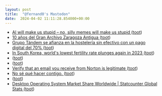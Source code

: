 ```yaml
---
layout: post
title:  "@fernand0's Mastodon"
date:  2024-04-02 11:11:28.854000+00:00
---
```

*  [AI will make us stupid – no, silly memes will make us stupid ](http://donaldclarkplanb.blogspot.com/2024/03/ai-will-make-us-stupid-no-silly-memes.htm) ([toot](https://mastodon.social/@fernand0/112201320946180540))
*  [10 años del Gran Archivo Zaragoza Antigua ](http://tausiet.blogspot.com/2024/03/10-anos-del-gran-archivo-zaragoza.htm) ([toot](https://mastodon.social/@fernand0/112201087347229041))
*  [Grupo Tándem se afianza en la hostelería sin efectivo con un pago digital del 70% ](https://redaccion.camarazaragoza.com/grupo-tandem-hosteleria-sin-efectivo) ([toot](https://mastodon.social/@fernand0/112200899021473125))
*  [In South Korea, world&#39;s lowest fertility rate plunges again in 2023  ](https://www.reuters.com/world/asia-pacific/south-koreas-fertility-rate-dropped-fresh-record-low-2023-2024-02-28/) ([toot](https://mastodon.social/@fernand0/112200671414554519))
*  [ ](https://mastodon.online/@JProl) ([toot](https://mastodon.social/@fernand0/112200523954448226))
*  [ ](https://mastodon.online/@JProl) ([toot](https://mastodon.social/@fernand0/112200020955145059))
*  [Verify that an email you receive from Norton is legitimate ](https://support.norton.com/sp/en/us/home/current/solutions/v7108849) ([toot](https://mastodon.social/@fernand0/112199112424270089))
*  [No sé qué hacer contigo. ](https://avecesunafoto.wordpress.com/2024/04/01/no-se-que-hacer-contigo) ([toot](https://mastodon.social/@fernand0/112199021397836786))
*  [ ](https://mastodon.online/@JProl) ([toot](https://mastodon.social/@fernand0/112197579327429973))
*  [Desktop Operating System Market Share Worldwide \| Statcounter Global Stats ](https://gs.statcounter.com/os-market-share/desktop/worldwid) ([toot](https://mastodon.social/@fernand0/112197152310910680))
